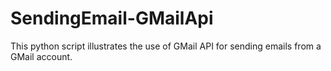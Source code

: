 # SendingEmail-GMailApi
This python script illustrates the use of GMail API for sending emails from a GMail account.
